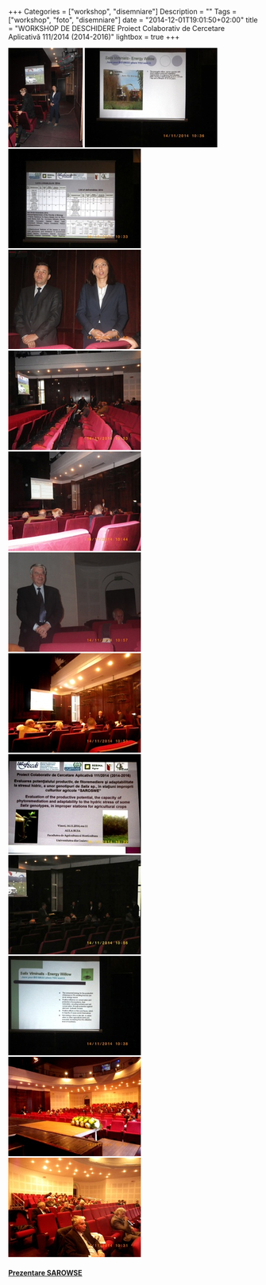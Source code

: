 +++
Categories = ["workshop", "disemniare"]
Description = ""
Tags = ["workshop", "foto", "disemniare"]
date = "2014-12-01T19:01:50+02:00"
title = "WORKSHOP DE DESCHIDERE Proiect Colaborativ de Cercetare Aplicativă 111/2014 (2014-2016)"
lightbox = true
+++

<a href="/photos/workshop/10000000000004D6000006722D457B81.jpg" title="" data-lightbox="set1" data-title="1"> <img src="/photos/workshop/10000000000004D6000006722D457B81_thumb.jpg" alt=""></a>
<a href="/photos/workshop/100000000000089800000672219F0272.jpg" title="" data-lightbox="set1"> <img src="/photos/workshop/100000000000089800000672219F0272_thumb.jpg" alt=""></a>
<a href="/photos/workshop/1000000000000898000006722A088CF5.jpg" title="" data-lightbox="set1"> <img src="/photos/workshop/1000000000000898000006722A088CF5_thumb.jpg" alt=""></a>
<a href="/photos/workshop/10000000000008980000067242594AAB.jpg" title="" data-lightbox="set1"> <img src="/photos/workshop/10000000000008980000067242594AAB_thumb.jpg" alt=""></a>
<a href="/photos/workshop/10000000000008980000067264821420.jpg" title="" data-lightbox="set1"> <img src="/photos/workshop/10000000000008980000067264821420_thumb.jpg" alt=""></a>
<a href="/photos/workshop/1000000000000898000006726532F7B6.jpg" title="" data-lightbox="set1"> <img src="/photos/workshop/1000000000000898000006726532F7B6_thumb.jpg" alt=""></a>
<a href="/photos/workshop/1000000000000898000006727B287295.jpg" title="" data-lightbox="set1"> <img src="/photos/workshop/1000000000000898000006727B287295_thumb.jpg" alt=""></a>
<a href="/photos/workshop/1000000000000898000006729052F054.jpg" title="" data-lightbox="set1"> <img src="/photos/workshop/1000000000000898000006729052F054_thumb.jpg" alt=""></a>
<a href="/photos/workshop/100000000000089800000672A6CBF520.jpg" title="" data-lightbox="set1"> <img src="/photos/workshop/100000000000089800000672A6CBF520_thumb.jpg" alt=""></a>
<a href="/photos/workshop/100000000000089800000672B4F9A7AE.jpg" title="" data-lightbox="set1"> <img src="/photos/workshop/100000000000089800000672B4F9A7AE_thumb.jpg" alt=""></a>
<a href="/photos/workshop/100000000000089800000672BED0E11C.jpg" title="" data-lightbox="set1"> <img src="/photos/workshop/100000000000089800000672BED0E11C_thumb.jpg" alt=""></a>
<a href="/photos/workshop/100000000000089800000672E16E445E.jpg" title="" data-lightbox="set1"> <img src="/photos/workshop/100000000000089800000672E16E445E_thumb.jpg" alt=""></a>
<a href="/photos/workshop/100000000000089800000672FAC99DFD.jpg" title="" data-lightbox="set1"> <img src="/photos/workshop/100000000000089800000672FAC99DFD_thumb.jpg" alt=""></a>

<h4><a href="/lucrari/prezentare SAROSWE workshop.pdf">Prezentare SAROWSE</a></h4>
